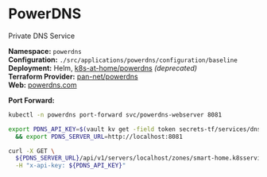 # PowerDNS

<!--description-start-->
Private DNS Service
<!--description-end-->


<!--header-start-->
**Namespace:** `powerdns`  
**Configuration:** `./src/applications/powerdns/configuration/baseline`  
**Deployment:** Helm, [k8s-at-home/powerdns](https://github.com/k8s-at-home/charts/tree/master/charts/stable/powerdns/) *(deprecated)*  
**Terraform Provider:** [pan-net/powerdns](https://registry.terraform.io/providers/pan-net/powerdns/latest/docs)  
**Web:** [powerdns.com](https://www.powerdns.com/)
<!--header-end-->


**Port Forward:**

<!--port-forward-start-->
```sh
kubectl -n powerdns port-forward svc/powerdns-webserver 8081
```
<!--port-forward-end-->

<!--pdns-zone-elements-start-->
```sh
export PDNS_API_KEY=$(vault kv get -field token secrets-tf/services/dns/users/root) \
  && export PDNS_SERVER_URL=http://localhost:8081
```

```sh
curl -X GET \
  ${PDNS_SERVER_URL}/api/v1/servers/localhost/zones/smart-home.k8sservices.local. \
  -H "x-api-key: ${PDNS_API_KEY}"
```
<!--pdns-zone-elements-end-->
